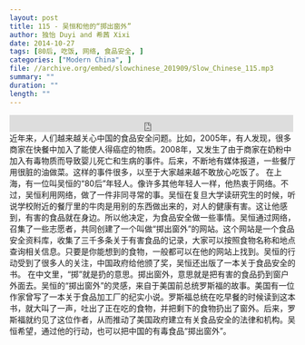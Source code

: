 ```yaml
---
layout: post
title: 115 - 吴恒和他的“掷出窗外”
author: 独怡 Duyi and 希茜 Xixi
date: 2014-10-27
tags: [80后, 吃饭, 网络, 食品安全, ]
categories: ["Modern China", ]
file: //archive.org/embed/slowchinese_201909/Slow_Chinese_115.mp3
summary: ""
duration: ""
length: ""
---
```


<iframe src="https://archive.org/embed/slowchinese_201909/Slow_Chinese_115.mp3" width="500" height="30" frameborder="0" webkitallowfullscreen="true" mozallowfullscreen="true" allowfullscreen></iframe>
近年来，人们越来越关心中国的食品安全问题。比如，2005年，有人发现，很多商家在快餐中加入了能使人得癌症的物质。2008年，又发生了由于商家在奶粉中加入有毒物质而导致婴儿死亡和生病的事件。后来，不断地有媒体报道，一些餐厅用很脏的油做菜。这样的事件很多，以至于大家越来越不敢放心吃饭了。
在上海，有一位叫吴恒的“80后”年轻人。像许多其他年轻人一样，他热衷于网络。不过，吴恒利用网络，做了一件非同寻常的事。吴恒在复旦大学读研究生的时候，听说学校附近的餐厅里的牛肉是用别的东西做出来的，对人的健康有害。这让他感到，有害的食品就在身边。所以他决定，为食品安全做一些事情。吴恒通过网络，召集了一些志愿者，共同创建了一个叫做“掷出窗外”的网站。这个网站是一个食品安全资料库，收集了三千多条关于有害食品的记录，大家可以按照食物名称和地点查询相关信息。只要是你能想到的食物，一般都可以在他的网站上找到。吴恒的行动受到了很多人的关注，中国政府给他颁了奖，吴恒还出版了一本关于食品安全的书。
在中文里，“掷”就是扔的意思。掷出窗外，意思就是把有害的食品扔到窗户外面去。吴恒的“掷出窗外”的灵感，来自于美国前总统罗斯福的故事。美国有一位作家曾写了一本关于食品加工厂的纪实小说。罗斯福总统在吃早餐的时候读到这本书，就大叫了一声，吐出了正在吃的食物，并把剩下的食物扔出了窗外。后来，罗斯福就约见了这位作者，从而推动了美国政府建立有关食品安全的法律和机构。吴恒希望，通过他的行动，也可以把中国的有毒食品“掷出窗外”。
